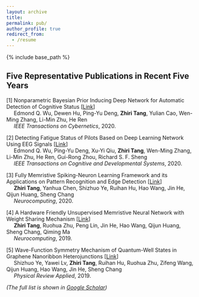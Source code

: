 ```yaml
---
layout: archive
title: 
permalink: pub/
author_profile: true
redirect_from:
  - /resume
---
```


{% include base_path %}

## Five Representative Publications in Recent Five Years

[1] Nonparametric Bayesian Prior Inducing Deep Network for Automatic Detection of Cognitive Status  [[Link](https://ieeexplore.ieee.org/abstract/document/9043894)]  
&nbsp;&nbsp;&nbsp;&nbsp; Edmond Q. Wu, Dewen Hu, Ping-Yu Deng, **Zhiri Tang**, Yulian Cao, Wen-Ming Zhang, Li-Min Zhu, He Ren  
&nbsp;&nbsp;&nbsp;&nbsp; *IEEE Transactions on Cybernetics*, 2020.

[2] Detecting Fatigue Status of Pilots Based on Deep Learning Network Using EEG Signals [[Link](https://ieeexplore.ieee.org/abstract/document/8948246/)]  
&nbsp;&nbsp;&nbsp;&nbsp; Edmond Q. Wu, Ping-Yu Deng, Xu-Yi Qiu, **Zhiri Tang**, Wen-Ming Zhang, Li-Min Zhu, He Ren, Gui-Rong Zhou, Richard S. F. Sheng  
&nbsp;&nbsp;&nbsp;&nbsp; *IEEE Transactions on Cognitive and Developmental Systems*, 2020.

[3] Fully Memristive Spiking-Neuron Learning Framework and its Applications on Pattern Recognition and Edge Detection [[Link](https://arxiv.org/abs/1901.05258)]  
&nbsp;&nbsp;&nbsp;&nbsp; **Zhiri Tang**, Yanhua Chen, Shizhuo Ye, Ruihan Hu, Hao Wang, Jin He, Qijun Huang, Sheng Chang  
&nbsp;&nbsp;&nbsp;&nbsp; *Neurocomputing*, 2020.

[4] A Hardware Friendly Unsupervised Memristive Neural Network with Weight Sharing Mechanism [[Link](https://arxiv.org/abs/1901.00100)]  
&nbsp;&nbsp;&nbsp;&nbsp; **Zhiri Tang**, Ruohua Zhu, Peng Lin, Jin He, Hao Wang, Qijun Huang, Sheng Chang, Qiming Ma  
&nbsp;&nbsp;&nbsp;&nbsp; *Neurocomputing*, 2019.

[5] Wave-Function Symmetry Mechanism of Quantum-Well States in Graphene Nanoribbon Heterojunctions [[Link](https://journals.aps.org/prapplied/abstract/10.1103/PhysRevApplied.12.044018)]  
&nbsp;&nbsp;&nbsp;&nbsp; Shizhuo Ye, Yawei Lv, **Zhiri Tang**, Ruihan Hu, Ruohua Zhu, Zifeng Wang, Qijun Huang, Hao Wang, Jin He, Sheng Chang  
&nbsp;&nbsp;&nbsp;&nbsp; *Physical Review Applied*, 2019.

*(The full list is shown in [Google Scholar](https://scholar.google.com/citations?hl=zh-CN&user=EA6cp5IAAAAJ&view_op=list_works&authuser=2&gmla=AJsN-F58kXzr5-b6ReiqUsbWT2KWW9UaRSGLIzrtlH7rWpQtqr-odnRZtPIrf383csWXnKs19A0OsE2Iiy2cIIPccw2M0Iny-9YwzQyL_n-vrOkiujrYh5k&sciund=3076667535896797869&gmla=AJsN-F4eA5tCEIVGilxHHHdz-nGnoMA9Co89wXXtS8DA6nUBKiD0D8HfsZ0iDFhjw_f6AnxkBP2GTLAWrVPXVnPzqpcPO_jNcpAIiVtGaCDKH9zbv8g53U8&sciund=313206828280040403))*
